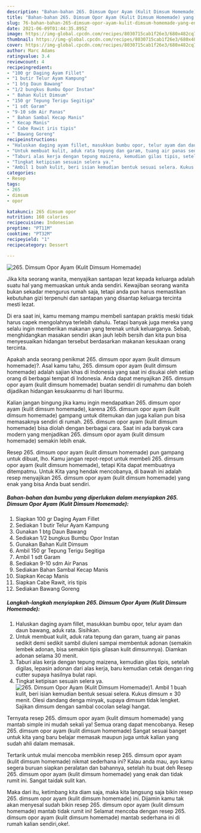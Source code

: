 ```yaml
---
description: "Bahan-bahan 265. Dimsum Opor Ayam (Kulit Dimsum Homemade) yang enak dan Mudah Dibuat"
title: "Bahan-bahan 265. Dimsum Opor Ayam (Kulit Dimsum Homemade) yang enak dan Mudah Dibuat"
slug: 76-bahan-bahan-265-dimsum-opor-ayam-kulit-dimsum-homemade-yang-enak-dan-mudah-dibuat
date: 2021-06-09T01:44:35.895Z
image: https://img-global.cpcdn.com/recipes/8030715cab1f26e3/680x482cq70/265-dimsum-opor-ayam-kulit-dimsum-homemade-foto-resep-utama.jpg
thumbnail: https://img-global.cpcdn.com/recipes/8030715cab1f26e3/680x482cq70/265-dimsum-opor-ayam-kulit-dimsum-homemade-foto-resep-utama.jpg
cover: https://img-global.cpcdn.com/recipes/8030715cab1f26e3/680x482cq70/265-dimsum-opor-ayam-kulit-dimsum-homemade-foto-resep-utama.jpg
author: Marc Adams
ratingvalue: 3.4
reviewcount: 4
recipeingredient:
- "100 gr Daging Ayam Fillet"
- "1 butir Telur Ayam Kampung"
- "1 btg Daun Bawang"
- "1/2 bungkus Bumbu Opor Instan"
- " Bahan Kulit Dimsum"
- "150 gr Tepung Terigu Segitiga"
- "1 sdt Garam"
- "9-10 sdm Air Panas"
- " Bahan Sambal Kecap Manis"
- " Kecap Manis"
- " Cabe Rawit iris tipis"
- " Bawang Goreng"
recipeinstructions:
- "Haluskan daging ayam fillet, masukkan bumbu opor, telur ayam dan daun bawang, aduk rata. Sisihkan."
- "Untuk membuat kulit, aduk rata tepung dan garam, tuang air panas sedikit demi sedikit sambil diuleni sampai membentuk adonan (semakin lembek adonan, bisa semakin tipis gilasan kulit dimsumnya). Diamkan adonan selama 30 menit."
- "Taburi alas kerja dengan tepung maizena, kemudian gilas tipis, setelah digilas, lepasin adonan dari alas kerja, baru kemudian cetak dengan ring cutter supaya hasilnya bulat rapi."
- "Tingkat ketipisan sesuain selera ya."
- "Ambil 1 buah kulit, beri isian kemudian bentuk sesuai selera. Kukus dimsum ± 30 menit. Olesi dandang denga minyak, supaya dimsum tidak lengket. Sajikan dimsum dengan sambal cocolan selagi hangat."
categories:
- Resep
tags:
- 265
- dimsum
- opor

katakunci: 265 dimsum opor 
nutrition: 168 calories
recipecuisine: Indonesian
preptime: "PT11M"
cooktime: "PT32M"
recipeyield: "1"
recipecategory: Dessert

---
```



![265. Dimsum Opor Ayam (Kulit Dimsum Homemade)](https://img-global.cpcdn.com/recipes/8030715cab1f26e3/680x482cq70/265-dimsum-opor-ayam-kulit-dimsum-homemade-foto-resep-utama.jpg)

Jika kita seorang wanita, menyajikan santapan lezat kepada keluarga adalah suatu hal yang memuaskan untuk anda sendiri. Kewajiban seorang  wanita bukan sekadar mengurus rumah saja, tetapi anda pun harus memastikan kebutuhan gizi terpenuhi dan santapan yang disantap keluarga tercinta mesti lezat.

Di era  saat ini, kamu memang mampu membeli santapan praktis meski tidak harus capek mengolahnya terlebih dahulu. Tetapi banyak juga mereka yang selalu ingin memberikan makanan yang terenak untuk keluarganya. Sebab, menghidangkan masakan sendiri akan jauh lebih bersih dan kita pun bisa menyesuaikan hidangan tersebut berdasarkan makanan kesukaan orang tercinta. 



Apakah anda seorang penikmat 265. dimsum opor ayam (kulit dimsum homemade)?. Asal kamu tahu, 265. dimsum opor ayam (kulit dimsum homemade) adalah sajian khas di Indonesia yang saat ini disukai oleh setiap orang di berbagai tempat di Indonesia. Anda dapat menyajikan 265. dimsum opor ayam (kulit dimsum homemade) buatan sendiri di rumahmu dan boleh dijadikan hidangan kesukaanmu di hari liburmu.

Kalian jangan bingung jika kamu ingin mendapatkan 265. dimsum opor ayam (kulit dimsum homemade), karena 265. dimsum opor ayam (kulit dimsum homemade) gampang untuk ditemukan dan juga kalian pun bisa memasaknya sendiri di rumah. 265. dimsum opor ayam (kulit dimsum homemade) bisa diolah dengan berbagai cara. Saat ini ada banyak cara modern yang menjadikan 265. dimsum opor ayam (kulit dimsum homemade) semakin lebih enak.

Resep 265. dimsum opor ayam (kulit dimsum homemade) pun gampang untuk dibuat, lho. Kamu jangan repot-repot untuk membeli 265. dimsum opor ayam (kulit dimsum homemade), tetapi Kita dapat membuatnya ditempatmu. Untuk Kita yang hendak mencobanya, di bawah ini adalah resep menyajikan 265. dimsum opor ayam (kulit dimsum homemade) yang enak yang bisa Anda buat sendiri.

<!--inarticleads1-->

##### Bahan-bahan dan bumbu yang diperlukan dalam menyiapkan 265. Dimsum Opor Ayam (Kulit Dimsum Homemade):

1. Siapkan 100 gr Daging Ayam Fillet
1. Sediakan 1 butir Telur Ayam Kampung
1. Gunakan 1 btg Daun Bawang
1. Sediakan 1/2 bungkus Bumbu Opor Instan
1. Gunakan  Bahan Kulit Dimsum
1. Ambil 150 gr Tepung Terigu Segitiga
1. Ambil 1 sdt Garam
1. Sediakan 9-10 sdm Air Panas
1. Sediakan  Bahan Sambal Kecap Manis
1. Siapkan  Kecap Manis
1. Siapkan  Cabe Rawit, iris tipis
1. Sediakan  Bawang Goreng




<!--inarticleads2-->

##### Langkah-langkah menyiapkan 265. Dimsum Opor Ayam (Kulit Dimsum Homemade):

1. Haluskan daging ayam fillet, masukkan bumbu opor, telur ayam dan daun bawang, aduk rata. Sisihkan.
1. Untuk membuat kulit, aduk rata tepung dan garam, tuang air panas sedikit demi sedikit sambil diuleni sampai membentuk adonan (semakin lembek adonan, bisa semakin tipis gilasan kulit dimsumnya). Diamkan adonan selama 30 menit.
1. Taburi alas kerja dengan tepung maizena, kemudian gilas tipis, setelah digilas, lepasin adonan dari alas kerja, baru kemudian cetak dengan ring cutter supaya hasilnya bulat rapi.
1. Tingkat ketipisan sesuain selera ya.
<img src="//assets-global.cpcdn.com/assets/icons/button_play-2c75c40dde080a61004c1f40b05d8f140eaff45d7e9e6481dc71c63d2e7c4909.png" alt="265. Dimsum Opor Ayam (Kulit Dimsum Homemade)">1. Ambil 1 buah kulit, beri isian kemudian bentuk sesuai selera. Kukus dimsum ± 30 menit. Olesi dandang denga minyak, supaya dimsum tidak lengket. Sajikan dimsum dengan sambal cocolan selagi hangat.




Ternyata resep 265. dimsum opor ayam (kulit dimsum homemade) yang mantab simple ini mudah sekali ya! Semua orang dapat mencobanya. Resep 265. dimsum opor ayam (kulit dimsum homemade) Sangat sesuai banget untuk kita yang baru belajar memasak maupun juga untuk kalian yang sudah ahli dalam memasak.

Tertarik untuk mulai mencoba membikin resep 265. dimsum opor ayam (kulit dimsum homemade) nikmat sederhana ini? Kalau anda mau, ayo kamu segera buruan siapkan peralatan dan bahannya, setelah itu buat deh Resep 265. dimsum opor ayam (kulit dimsum homemade) yang enak dan tidak rumit ini. Sangat taidak sulit kan. 

Maka dari itu, ketimbang kita diam saja, maka kita langsung saja bikin resep 265. dimsum opor ayam (kulit dimsum homemade) ini. Dijamin kamu tak akan menyesal sudah bikin resep 265. dimsum opor ayam (kulit dimsum homemade) mantab tidak rumit ini! Selamat mencoba dengan resep 265. dimsum opor ayam (kulit dimsum homemade) mantab sederhana ini di rumah kalian sendiri,oke!.


